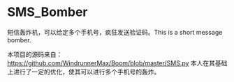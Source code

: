 # SMS_Bomber
短信轰炸机，可以给定多个手机号，疯狂发送验证码。This is a short message bomber.

本项目的源码来自：https://github.com/WindrunnerMax/Boom/blob/master/SMS.py
本人在其基础上进行了一定的优化，使其可以进行多个手机号的轰炸。
